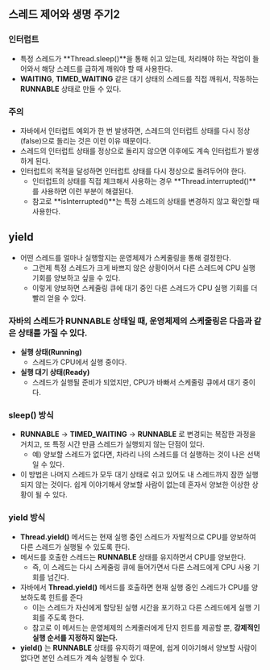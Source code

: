## 스레드 제어와 생명 주기2
### 인터럽트
- 특정 스레드가 **Thread.sleep()**을 통해 쉬고 있는데, 처리해야 하는 작업이 들어와서 해당 스레드를 급하게 깨워야 할 때 사용한다.
- **WAITING**, **TIMED_WAITING** 같은 대기 상태의 스레드를 직접 깨워서, 작동하는 **RUNNABLE** 상태로 만들 수 있다.


### 주의
- 자바에서 인터럽트 예외가 한 번 발생하면, 스레드의 인터럽트 상태를 다시 정상(false)으로 돌리는 것은 이런 이유 때문이다.
- 스레드의 인터럽트 상태를 정상으로 돌리지 않으면 이후에도 계속 인터럽트가 발생하게 된다.
- 인터럽트의 목적을 달성하면 인터럽트 상태를 다시 정상으로 돌려두어야 한다.
  - 인터럽트의 상태를 직접 체크해서 사용하는 경우 **Thread.interrupted()**를 사용하면 이런 부분이 해결된다.
  - 참고로 **isInterrupted()**는 특정 스레드의 상태를 변경하지 않고 확인할 때 사용한다.


## yield
- 어떤 스레드를 얼마나 실행할지는 운영체제가 스케줄링을 통해 결정한다.
  - 그런제 특정 스레드가 크게 바쁘지 않은 상황이어서 다른 스레드에 CPU 실행 기회를 양보하고 싶을 수 있다.
  - 이렇게 양보하면 스케줄링 큐에 대기 중인 다른 스레드가 CPU 실행 기회를 더 빨리 얻을 수 있다.

### 자바의 스레드가 **RUNNABLE** 상태일 때, 운영체제의 스케줄링은 다음과 같은 상태를 가질 수 있다.
- **실행 상태(Running)**
  - 스레드가 CPU에서 실행 중이다.
- **실행 대기 상태(Ready)**
  - 스레드가 실행될 준비가 되었지만, CPU가 바빠서 스케줄링 큐에서 대기 중이다.

### sleep() 방식
- **RUNNABLE** -> **TIMED_WAITING** -> **RUNNABLE** 로 변경되는 복잡한 과정을 거치고, 또 특정 시간 만큼 스레드가 실행되지 않는 단점이 있다.
  - 예) 양보할 스레드가 없다면, 차라리 나의 스레드를 더 실행하는 것이 나은 선택일 수 있다.
- 이 방법은 나머지 스레드가 모두 대기 상태로 쉬고 있어도 내 스레드까지 잠깐 실행되지 않는 것이다. 쉽게 이야기해서 양보할 사람이 없는데 혼자서 양보한 이상한 상황이 될 수 있다.


### yield 방식
- **Thread.yield()** 메서드는 현재 실행 중인 스레드가 자발적으로 CPU를 양보하여 다른 스레드가 실행될 수 있도록 한다.
- 메서드를 호출한 스레드는 **RUNNABLE** 상태를 유지하면서 CPU를 양보한다.
  - 즉, 이 스레드는 다시 스케줄링 큐에 들어가면서 다른 스레드에게 CPU 사용 기회를 넘긴다.
- 자바에서 **Thread.yield()** 메서드를 호출하면 현재 실행 중인 스레드가 CPU를 양보하도록 힌트를 준다
  - 이는 스레드가 자신에게 할당된 실행 시간을 포기하고 다른 스레드에게 실행 기회를 주도록 한다.
  - 참고로 이 메서드는 운영체제의 스케줄러에게 단지 힌트를 제공할 뿐, **강제적인 실행 순서를 지정하지 않는다.**
- **yield()** 는 **RUNNABLE** 상태를 유지하기 때문에, 쉽게 이야기해서 양보할 사람이 없다면 본인 스레드가 계속 실행될 수 있다.